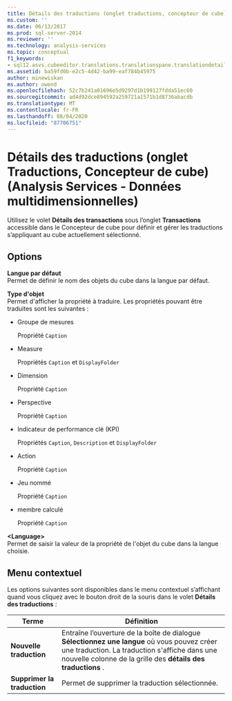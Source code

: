 ```yaml
---
title: Détails des traductions (onglet traductions, concepteur de cube) (Analysis Services-données multidimensionnelles) | Microsoft Docs
ms.custom: ''
ms.date: 06/13/2017
ms.prod: sql-server-2014
ms.reviewer: ''
ms.technology: analysis-services
ms.topic: conceptual
f1_keywords:
- sql12.asvs.cubeeditor.translations.translationspane.translationdetails.f1
ms.assetid: ba59fd0b-e2c5-4d42-ba99-eaf784b45975
author: minewiskan
ms.author: owend
ms.openlocfilehash: 52c7b241a01696e5d9297d1b199127fdda51ec60
ms.sourcegitcommit: ad4d92dce894592a259721a1571b1d8736abacdb
ms.translationtype: MT
ms.contentlocale: fr-FR
ms.lasthandoff: 08/04/2020
ms.locfileid: "87706751"
---
```

# <a name="translation-details-translations-tab-cube-designer-analysis-services---multidimensional-data"></a>Détails des traductions (onglet Traductions, Concepteur de cube) (Analysis Services - Données multidimensionnelles)
  Utilisez le volet **Détails des transactions** sous l’onglet **Transactions** accessible dans le Concepteur de cube pour définir et gérer les traductions s’appliquant au cube actuellement sélectionné.  
  
## <a name="options"></a>Options  
 **Langue par défaut**  
 Permet de définir le nom des objets du cube dans la langue par défaut.  
  
 **Type d'objet**  
 Permet d'afficher la propriété à traduire. Les propriétés pouvant être traduites sont les suivantes :  
  
-   Groupe de mesures  
  
     Propriété `Caption`  
  
-   Measure  
  
     Propriétés `Caption` et `DisplayFolder`  
  
-   Dimension  
  
     Propriété `Caption`  
  
-   Perspective  
  
     Propriété `Caption`  
  
-   Indicateur de performance clé (KPI)  
  
     Propriétés `Caption`, `Description` et `DisplayFolder`  
  
-   Action  
  
     Propriété `Caption`  
  
-   Jeu nommé  
  
     Propriété `Caption`  
  
-   membre calculé  
  
     Propriété `Caption`  
  
 **\<Language>**  
 Permet de saisir la valeur de la propriété de l'objet du cube dans la langue choisie.  
  
## <a name="context-menu"></a>Menu contextuel  
 Les options suivantes sont disponibles dans le menu contextuel s’affichant quand vous cliquez avec le bouton droit de la souris dans le volet **Détails des traductions** :  
  
|Terme|Définition|  
|----------|----------------|  
|**Nouvelle traduction**|Entraîne l’ouverture de la boîte de dialogue **Sélectionnez une langue** où vous pouvez créer une traduction. La traduction s'affiche dans une nouvelle colonne de la grille des **détails des traductions** .|  
|**Supprimer la traduction**|Permet de supprimer la traduction sélectionnée.|  
  
  
